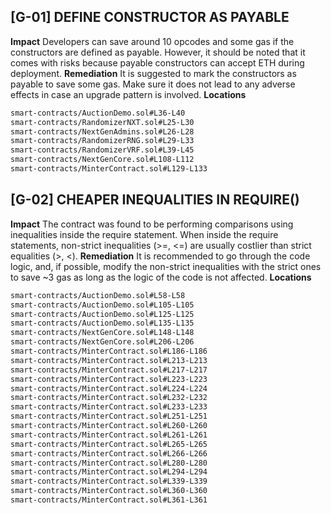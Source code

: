 ## [G-01] DEFINE CONSTRUCTOR AS PAYABLE
**Impact**
Developers can save around 10 opcodes and some gas if the constructors are defined as payable.
However, it should be noted that it comes with risks because payable constructors can accept ETH during deployment.
**Remediation**
It is suggested to mark the constructors as payable to save some gas. 
Make sure it does not lead to any adverse effects in case an upgrade pattern is involved.
**Locations**
```txt
smart-contracts/AuctionDemo.sol#L36-L40
smart-contracts/RandomizerNXT.sol#L25-L30
smart-contracts/NextGenAdmins.sol#L26-L28
smart-contracts/RandomizerRNG.sol#L29-L33
smart-contracts/RandomizerVRF.sol#L39-L45
smart-contracts/NextGenCore.sol#L108-L112
smart-contracts/MinterContract.sol#L129-L133
```
## [G-02] CHEAPER INEQUALITIES IN REQUIRE()
**Impact**
The contract was found to be performing comparisons using inequalities inside the require statement. 
When inside the require statements, non-strict inequalities (>=, <=) are usually costlier than strict equalities (>, <).
**Remediation**
It is recommended to go through the code logic, and, if possible, modify the non-strict inequalities with the strict ones to save ~3 gas as long as the logic of the code is not affected.
**Locations**
```txt
smart-contracts/AuctionDemo.sol#L58-L58
smart-contracts/AuctionDemo.sol#L105-L105
smart-contracts/AuctionDemo.sol#L125-L125
smart-contracts/AuctionDemo.sol#L135-L135
smart-contracts/NextGenCore.sol#L148-L148
smart-contracts/NextGenCore.sol#L206-L206
smart-contracts/MinterContract.sol#L186-L186
smart-contracts/MinterContract.sol#L213-L213
smart-contracts/MinterContract.sol#L217-L217
smart-contracts/MinterContract.sol#L223-L223
smart-contracts/MinterContract.sol#L224-L224
smart-contracts/MinterContract.sol#L232-L232
smart-contracts/MinterContract.sol#L233-L233
smart-contracts/MinterContract.sol#L251-L251
smart-contracts/MinterContract.sol#L260-L260
smart-contracts/MinterContract.sol#L261-L261
smart-contracts/MinterContract.sol#L265-L265
smart-contracts/MinterContract.sol#L266-L266
smart-contracts/MinterContract.sol#L280-L280
smart-contracts/MinterContract.sol#L294-L294
smart-contracts/MinterContract.sol#L339-L339
smart-contracts/MinterContract.sol#L360-L360
smart-contracts/MinterContract.sol#L361-L361
```